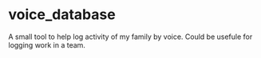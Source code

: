 # voice_database
 A small tool to help log activity of my family by voice. Could be usefule for logging work in a team. 
